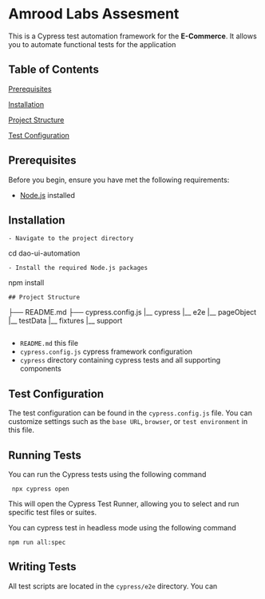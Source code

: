 # Amrood Labs Assesment

This is a Cypress test automation framework for the **E-Commerce**. It allows you to automate functional tests for the application

## Table of Contents
[Prerequisites](#prerequisites)

[Installation](#installation) 

[Project Structure](#project-structure)

[Test Configuration](#test-configuration)


## Prerequisites
Before you begin, ensure you have met the following requirements:

- [Node.js](https://nodejs.org/) installed


## Installation

```
- Navigate to the project directory

```
cd dao-ui-automation
``` 
- Install the required Node.js packages
```
npm install
```
## Project Structure

```
├── README.md
├── cypress.config.js
|__ cypress
      |__ e2e
      |__ pageObject
      |__ testData
      |__ fixtures
      |__ support
```
``````


- `README.md` this file
- `cypress.config.js` cypress framework configuration
- `cypress` directory containing cypress tests and all supporting components

 ## Test Configuration
 The test configuration can be found in the ``cypress.config.js`` file. You can customize settings such as the ``base URL``, ``browser``, or ``test environment`` in this file.

## Running Tests

You can run the Cypress tests using the following command
```
 npx cypress open
 ```
 This will open the Cypress Test Runner, allowing you to select and run specific test files or suites.

You can cypress test in headless mode using the following command
 ```
 npm run all:spec
 
 ```

 ## Writing Tests
 All test scripts are located in the ``cypress/e2e`` directory. You can